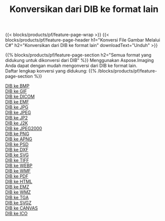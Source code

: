 ﻿---
title: Konversikan dari DIB ke format lain 
weight: 3920
url: /id/java/conversion/from/dib 
lang: id
langdirlevel: 2
locales: zh-hans,ja,it,ru,de,es,fr,nl,id,lt,pl,pt,vi,tr,ko,zh-hant,ar,hi,th,sv,cs,uk,he
description: Menggunakan Aspose.Imaging Anda dapat dengan mudah mengonversi dari DIB ke format lain
---

{{< blocks/products/pf/feature-page-wrap >}}
{{< blocks/products/pf/feature-page-header h1="Konversi File Gambar Melalui C#" h2="Konversikan dari DIB ke format lain" downloadText="Unduh" >}}


{{% blocks/products/pf/feature-page-section  h2="Semua format yang didukung untuk dikonversi dari DIB" %}}
Menggunakan Aspose.Imaging Anda dapat dengan mudah mengonversi dari DIB ke format lain.
<br/>
Daftar lengkap konversi yang didukung:
{{% /blocks/products/pf/feature-page-section %}}
<div class="container-fluid productfamilypage bg-gray">
    <div class="convertypes bg-gray agp-content section">
        <div class="container">
		<div class="row other-converters">
		    <div class='col-md-2 other-converter remove-lp remove-rp'><a href="/imaging/id/java/conversion/dib-to-bmp" >DIB ke BMP</a></div><div class='col-md-2 other-converter remove-lp remove-rp'><a href="/imaging/id/java/conversion/dib-to-gif" >DIB ke GIF</a></div><div class='col-md-2 other-converter remove-lp remove-rp'><a href="/imaging/id/java/conversion/dib-to-dicom" >DIB ke DICOM</a></div><div class='col-md-2 other-converter remove-lp remove-rp'><a href="/imaging/id/java/conversion/dib-to-emf" >DIB ke EMF</a></div><div class='col-md-2 other-converter remove-lp remove-rp'><a href="/imaging/id/java/conversion/dib-to-jpg" >DIB ke JPG</a></div><div class='col-md-2 other-converter remove-lp remove-rp'><a href="/imaging/id/java/conversion/dib-to-jpeg" >DIB ke JPEG</a></div><div class='col-md-2 other-converter remove-lp remove-rp'><a href="/imaging/id/java/conversion/dib-to-jp2" >DIB ke JP2</a></div><div class='col-md-2 other-converter remove-lp remove-rp'><a href="/imaging/id/java/conversion/dib-to-j2k" >DIB ke J2K</a></div><div class='col-md-2 other-converter remove-lp remove-rp'><a href="/imaging/id/java/conversion/dib-to-jpeg2000" >DIB ke JPEG2000</a></div><div class='col-md-2 other-converter remove-lp remove-rp'><a href="/imaging/id/java/conversion/dib-to-png" >DIB ke PNG</a></div><div class='col-md-2 other-converter remove-lp remove-rp'><a href="/imaging/id/java/conversion/dib-to-apng" >DIB ke APNG</a></div><div class='col-md-2 other-converter remove-lp remove-rp'><a href="/imaging/id/java/conversion/dib-to-psd" >DIB ke PSD</a></div><div class='col-md-2 other-converter remove-lp remove-rp'><a href="/imaging/id/java/conversion/dib-to-dxf" >DIB ke DXF</a></div><div class='col-md-2 other-converter remove-lp remove-rp'><a href="/imaging/id/java/conversion/dib-to-svg" >DIB ke SVG</a></div><div class='col-md-2 other-converter remove-lp remove-rp'><a href="/imaging/id/java/conversion/dib-to-tiff" >DIB ke TIFF</a></div><div class='col-md-2 other-converter remove-lp remove-rp'><a href="/imaging/id/java/conversion/dib-to-webp" >DIB ke WEBP</a></div><div class='col-md-2 other-converter remove-lp remove-rp'><a href="/imaging/id/java/conversion/dib-to-wmf" >DIB ke WMF</a></div><div class='col-md-2 other-converter remove-lp remove-rp'><a href="/imaging/id/java/conversion/dib-to-pdf" >DIB ke PDF</a></div><div class='col-md-2 other-converter remove-lp remove-rp'><a href="/imaging/id/java/conversion/dib-to-html" >DIB ke HTML</a></div><div class='col-md-2 other-converter remove-lp remove-rp'><a href="/imaging/id/java/conversion/dib-to-emz" >DIB ke EMZ</a></div><div class='col-md-2 other-converter remove-lp remove-rp'><a href="/imaging/id/java/conversion/dib-to-wmz" >DIB ke WMZ</a></div><div class='col-md-2 other-converter remove-lp remove-rp'><a href="/imaging/id/java/conversion/dib-to-tga" >DIB ke TGA</a></div><div class='col-md-2 other-converter remove-lp remove-rp'><a href="/imaging/id/java/conversion/dib-to-svgz" >DIB ke SVGZ</a></div><div class='col-md-2 other-converter remove-lp remove-rp'><a href="/imaging/id/java/conversion/dib-to-canvas" >DIB ke CANVAS</a></div><div class='col-md-2 other-converter remove-lp remove-rp'><a href="/imaging/id/java/conversion/dib-to-ico" >DIB ke ICO</a></div>
                </div>
        </div>
    </div>
</div>
<br/>

